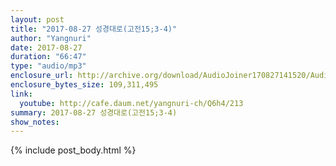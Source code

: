```yaml
---
layout: post
title: "2017-08-27 성경대로(고전15;3-4)"
author: "Yangnuri"
date: 2017-08-27
duration: "66:47"
type: "audio/mp3"
enclosure_url: http://archive.org/download/AudioJoiner170827141520/AudioJoiner170827141520.mp3
enclosure_bytes_size: 109,311,495
link:
  youtube: http://cafe.daum.net/yangnuri-ch/Q6h4/213
summary: 2017-08-27 성경대로(고전15;3-4)
show_notes:
---
```



{% include post_body.html %}

